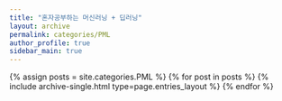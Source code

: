 ```yaml
---
title: "혼자공부하는 머신러닝 + 딥러닝"
layout: archive
permalink: categories/PML
author_profile: true
sidebar_main: true
---
```



{% assign posts = site.categories.PML %}
{% for post in posts %} {% include archive-single.html type=page.entries_layout %} {% endfor %}
